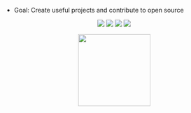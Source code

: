 -  Goal: Create useful projects and contribute to open source  


<p align="center">
  <img src="https://img.shields.io/badge/HTML5-E34F26?logo=html5&logoColor=white">
  <img src="https://img.shields.io/badge/CSS3-639?logo=css&logoColor=fff">
  <img src="https://img.shields.io/badge/JavaScript-F7DF1E?logo=javascript&logoColor=black">
  <img src="https://img.shields.io/badge/Python-3776AB?logo=python&logoColor=fff">
</p>



<p align="center">
  <img src="https://github-readme-streak-stats.herokuapp.com/?user=onePCode&theme=vision-friendly-dark" height="165">
</p>




